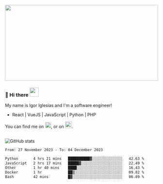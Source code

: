 <img src="https://c.tenor.com/KjVxfRrrncUAAAAd/matrix.gif" width="100%" height="250px">

### 🔭 Hi there <img src="https://raw.githubusercontent.com/MartinHeinz/MartinHeinz/master/wave.gif" width="30px">


My name is Igor Iglesias and I'm a software engineer!
<br>

<ul>
  <li> React | VueJS | JavaScript | Python | PHP </li>
</ul>
You can find me on <a href="https://twitter.com/IgorIglesias5"><img src="https://i.imgur.com/JLLlB5S.png" width="20px"></a>, or on <a href="https://www.linkedin.com/in/igor-iglesias-62478428/"><img src="https://i.imgur.com/PXyIkWx.png" width="22px"></a>.

<br>
<br>

![GitHub stats](https://github-readme-stats.vercel.app/api?username=igoiglesias&show_icons=true&count_private=true&theme=chartreuse-dark&hide_title=true)

<!--START_SECTION:waka-->

```txt
From: 27 November 2023 - To: 04 December 2023

Python       4 hrs 21 mins   ██████████▓░░░░░░░░░░░░░░   42.63 %
JavaScript   2 hrs 17 mins   █████▓░░░░░░░░░░░░░░░░░░░   22.49 %
Other        1 hr 40 mins    ████░░░░░░░░░░░░░░░░░░░░░   16.43 %
Docker       1 hr            ██▒░░░░░░░░░░░░░░░░░░░░░░   09.82 %
Bash         42 mins         █▓░░░░░░░░░░░░░░░░░░░░░░░   06.89 %
```

<!--END_SECTION:waka-->
